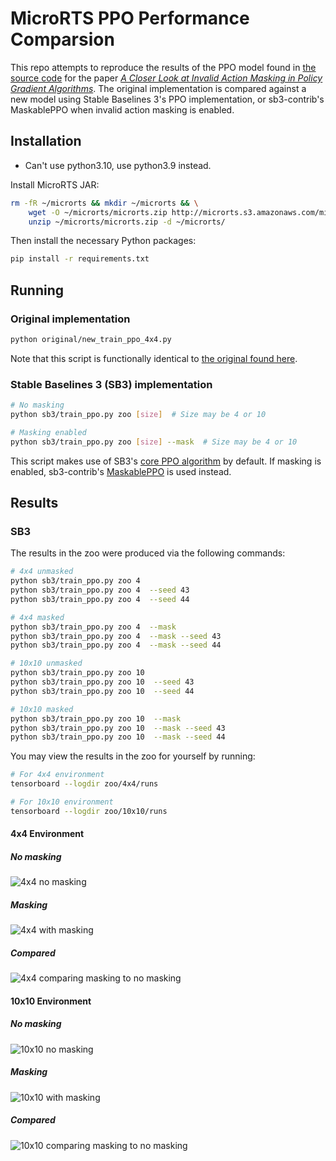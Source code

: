# MicroRTS PPO Performance Comparsion

This repo attempts to reproduce the results of the PPO model found in
[the source code](https://github.com/vwxyzjn/invalid-action-masking)
for the paper [*A Closer Look at Invalid Action Masking in Policy Gradient Algorithms*](https://arxiv.org/abs/2006.14171).
The original implementation is compared against a new model using Stable Baselines 3's PPO implementation, or sb3-contrib's MaskablePPO when invalid action masking is enabled.

## Installation

- Can't use python3.10, use python3.9 instead.

Install MicroRTS JAR:

```bash
rm -fR ~/microrts && mkdir ~/microrts && \
    wget -O ~/microrts/microrts.zip http://microrts.s3.amazonaws.com/microrts/artifacts/202004222224.microrts.zip && \
    unzip ~/microrts/microrts.zip -d ~/microrts/
```

Then install the necessary Python packages:

```bash
pip install -r requirements.txt
```

## Running

### Original implementation

```bash
python original/new_train_ppo_4x4.py
```

Note that this script is functionally identical to
[the original found here](https://github.com/vwxyzjn/invalid-action-masking/blob/54bfb37b939e8f9e77dcf96f79b7df4953e012f2/ppo.py).

### Stable Baselines 3 (SB3) implementation

```bash
# No masking
python sb3/train_ppo.py zoo [size]  # Size may be 4 or 10

# Masking enabled
python sb3/train_ppo.py zoo [size] --mask  # Size may be 4 or 10
```

This script makes use of SB3's [core PPO algorithm](https://stable-baselines3.readthedocs.io/en/master/modules/ppo.html) by default. If masking is enabled, sb3-contrib's [MaskablePPO](https://github.com/Stable-Baselines-Team/stable-baselines3-contrib/pull/25) is used instead.

## Results

### SB3

The results in the zoo were produced via the following commands:

```bash
# 4x4 unmasked
python sb3/train_ppo.py zoo 4
python sb3/train_ppo.py zoo 4  --seed 43
python sb3/train_ppo.py zoo 4  --seed 44

# 4x4 masked
python sb3/train_ppo.py zoo 4  --mask
python sb3/train_ppo.py zoo 4  --mask --seed 43
python sb3/train_ppo.py zoo 4  --mask --seed 44

# 10x10 unmasked
python sb3/train_ppo.py zoo 10
python sb3/train_ppo.py zoo 10  --seed 43
python sb3/train_ppo.py zoo 10  --seed 44

# 10x10 masked
python sb3/train_ppo.py zoo 10  --mask
python sb3/train_ppo.py zoo 10  --mask --seed 43
python sb3/train_ppo.py zoo 10  --mask --seed 44
```

You may view the results in the zoo for yourself by running:

```bash
# For 4x4 environment
tensorboard --logdir zoo/4x4/runs

# For 10x10 environment
tensorboard --logdir zoo/10x10/runs
```

#### 4x4 Environment

##### No masking

![4x4 no masking](docs/images/4x4_no_mask.png "4x4 no masking")

##### Masking

![4x4 with masking](docs/images/4x4_mask.png "4x4 with masking")

##### Compared

![4x4 comparing masking to no masking](docs/images/4x4_combined.png "4x4 comparing masking to no masking")

#### 10x10 Environment

##### No masking

![10x10 no masking](docs/images/10x10_no_mask.png "10x10 no masking")

##### Masking

![10x10 with masking](docs/images/10x10_mask.png "10x10 with masking")

##### Compared

![10x10 comparing masking to no masking](docs/images/10x10_combined.png "10x10 comparing masking to no masking")

